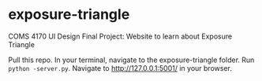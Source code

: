 # exposure-triangle
COMS 4170 UI Design Final Project: Website to learn about Exposure Triangle

Pull this repo. In your terminal, navigate to the exposure-triangle folder. Run `python -server.py`. Navigate to http://127.0.0.1:5001/ in your browser.
